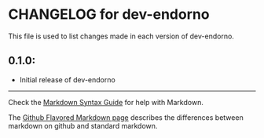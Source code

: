 # CHANGELOG for dev-endorno

This file is used to list changes made in each version of dev-endorno.

## 0.1.0:

* Initial release of dev-endorno

- - -
Check the [Markdown Syntax Guide](http://daringfireball.net/projects/markdown/syntax) for help with Markdown.

The [Github Flavored Markdown page](http://github.github.com/github-flavored-markdown/) describes the differences between markdown on github and standard markdown.
